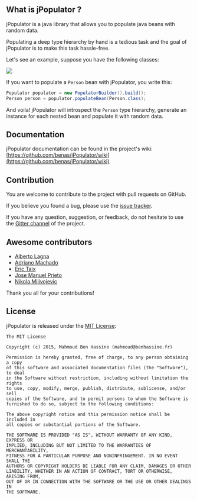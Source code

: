 ## What is jPopulator ?

jPopulator is a java library that allows you to populate java beans with random data.

Populating a deep type hierarchy by hand is a tedious task and the goal of jPopulator is to make this task hassle-free.

Let's see an example, suppose you have the following classes:

![](https://github.com/benas/jPopulator/raw/master/site/person.png)

If you want to populate a `Person` bean with jPopulator, you write this:

```java
Populator populator = new PopulatorBuilder().build();
Person person = populator.populateBean(Person.class);
```

And voila! jPopulator will introspect the `Person` type hierarchy, generate an instance for each nested bean and populate it with random data.

## Documentation

jPopulator documentation can be found in the project's wiki:  [https://github.com/benas/jPopulator/wiki](https://github.com/benas/jPopulator/wiki)

## Contribution

You are welcome to contribute to the project with pull requests on GitHub.

If you believe you found a bug, please use the [issue tracker](https://github.com/benas/jPopulator/issues).

If you have any question, suggestion, or feedback, do not hesitate to use the [Gitter channel](https://gitter.im/benas/jPopulator) of the project.

## Awesome contributors

* [Alberto Lagna](https://github.com/alagna)
* [Adriano Machado](https://github.com/ammachado)
* [Eric Taix](https://github.com/eric-taix)
* [Jose Manuel Prieto](https://github.com/prietopa)
* [Nikola Milivojevic](https://github.com/dziga)

Thank you all for your contributions!

## License
jPopulator is released under the [MIT License](http://opensource.org/licenses/mit-license.php/):

```
The MIT License

Copyright (c) 2015, Mahmoud Ben Hassine (mahmoud@benhassine.fr)

Permission is hereby granted, free of charge, to any person obtaining a copy
of this software and associated documentation files (the "Software"), to deal
in the Software without restriction, including without limitation the rights
to use, copy, modify, merge, publish, distribute, sublicense, and/or sell
copies of the Software, and to permit persons to whom the Software is
furnished to do so, subject to the following conditions:

The above copyright notice and this permission notice shall be included in
all copies or substantial portions of the Software.

THE SOFTWARE IS PROVIDED "AS IS", WITHOUT WARRANTY OF ANY KIND, EXPRESS OR
IMPLIED, INCLUDING BUT NOT LIMITED TO THE WARRANTIES OF MERCHANTABILITY,
FITNESS FOR A PARTICULAR PURPOSE AND NONINFRINGEMENT. IN NO EVENT SHALL THE
AUTHORS OR COPYRIGHT HOLDERS BE LIABLE FOR ANY CLAIM, DAMAGES OR OTHER
LIABILITY, WHETHER IN AN ACTION OF CONTRACT, TORT OR OTHERWISE, ARISING FROM,
OUT OF OR IN CONNECTION WITH THE SOFTWARE OR THE USE OR OTHER DEALINGS IN
THE SOFTWARE.
```

